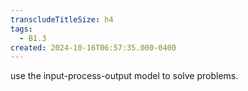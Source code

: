 ```yaml
---
transcludeTitleSize: h4
tags:
  - B1.3
created: 2024-10-16T06:57:35.000-0400
---
```

use the input-process-output model to solve problems.